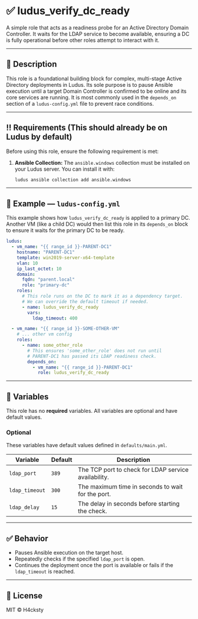 # ✅ ludus_verify_dc_ready

A simple role that acts as a readiness probe for an Active Directory Domain Controller. It waits for the LDAP service to become available, ensuring a DC is fully operational before other roles attempt to interact with it.

---

## 🧠 Description

This role is a foundational building block for complex, multi-stage Active Directory deployments in Ludus. Its sole purpose is to pause Ansible execution until a target Domain Controller is confirmed to be online and its core services are running. It is most commonly used in the `depends_on` section of a `ludus-config.yml` file to prevent race conditions.

---

## ‼️ Requirements  (This should already be on Ludus by default)

Before using this role, ensure the following requirement is met:

1.  **Ansible Collection:** The `ansible.windows` collection must be installed on your Ludus server. You can install it with:
    ```bash
    ludus ansible collection add ansible.windows
    ```

---

## 📌 Example — `ludus-config.yml`

This example shows how `ludus_verify_dc_ready` is applied to a primary DC. Another VM (like a child DC) would then list this role in its `depends_on` block to ensure it waits for the primary DC to be ready.

```yaml
ludus:
  - vm_name: "{{ range_id }}-PARENT-DC1"
    hostname: "PARENT-DC1"
    template: win2019-server-x64-template
    vlan: 10
    ip_last_octet: 10
    domain:
      fqdn: "parent.local"
      role: "primary-dc"
    roles:
      # This role runs on the DC to mark it as a dependency target.
      # We can override the default timeout if needed.
      - name: ludus_verify_dc_ready
        vars:
          ldap_timeout: 400

  - vm_name: "{{ range_id }}-SOME-OTHER-VM"
    # ... other vm config
    roles:
      - name: some_other_role
        # This ensures 'some_other_role' does not run until
        # PARENT-DC1 has passed its LDAP readiness check.
        depends_on:
          - vm_name: "{{ range_id }}-PARENT-DC1"
            role: ludus_verify_dc_ready
```

---

## 🔧 Variables

This role has no **required** variables. All variables are optional and have default values.

### Optional

These variables have default values defined in `defaults/main.yml`.

| Variable       | Default | Description                                       |
| -------------- | ------- | ------------------------------------------------- |
| `ldap_port`    | `389`   | The TCP port to check for LDAP service availability. |
| `ldap_timeout` | `300`   | The maximum time in seconds to wait for the port. |
| `ldap_delay`   | `15`    | The delay in seconds before starting the check.   |

---

## ✅ Behavior

- Pauses Ansible execution on the target host.
- Repeatedly checks if the specified `ldap_port` is open.
- Continues the deployment once the port is available or fails if the `ldap_timeout` is reached.

---

## 📎 License

MIT © H4cksty
